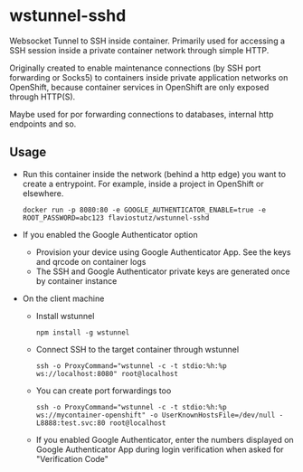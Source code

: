 # wstunnel-sshd
Websocket Tunnel to SSH inside container. Primarily used for accessing a SSH session inside a private container network through simple HTTP.

Originally created to enable maintenance connections (by SSH port forwarding or Socks5) to containers inside private application networks on OpenShift, because container services in OpenShift are only exposed through HTTP(S). 

Maybe used for por forwarding connections to databases, internal http endpoints and so.

## Usage

* Run this container inside the network (behind a http edge) you want to create a entrypoint. For example, inside a project in OpenShift or elsewhere.

   ``docker run -p 8080:80 -e GOOGLE_AUTHENTICATOR_ENABLE=true -e ROOT_PASSWORD=abc123 flaviostutz/wstunnel-sshd``

* If you enabled the Google Authenticator option
  * Provision your device using Google Authenticator App. See the keys and qrcode on container logs
  * The SSH and Google Authenticator private keys are generated once by container instance

* On the client machine

  * Install wstunnel
 
     ``npm install -g wstunnel``
   
  * Connect SSH to the target container through wstunnel
 
     ``ssh -o ProxyCommand="wstunnel -c -t stdio:%h:%p ws://localhost:8080" root@localhost``
   
  * You can create port forwardings too
 
     ``ssh -o ProxyCommand="wstunnel -c -t stdio:%h:%p ws://mycontainer-openshift" -o UserKnownHostsFile=/dev/null -L8888:test.svc:80 root@localhost``
   
  * If you enabled Google Authenticator, enter the numbers displayed on Google Authenticator App during login verification when asked for "Verification Code"
